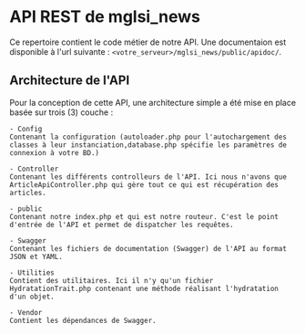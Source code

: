 # API REST de mglsi_news  

Ce repertoire contient le code métier de notre API. Une documentaion est disponible à l'url
suivante : `<votre_serveur>/mglsi_news/public/apidoc/`.  

## Architecture de l'API  

Pour la conception de cette API, une architecture simple a été mise en place basée sur trois (3) couche :  

    - Config
    Contenant la configuration (autoloader.php pour l'autochargement des classes à leur instanciation,database.php spécifie les paramètres de connexion à votre BD.)

    - Controller
    Contenant les différents controlleurs de l'API. Ici nous n'avons que ArticleApiController.php qui gère tout ce qui est récupération des articles.

    - public
    Contenant notre index.php et qui est notre routeur. C'est le point d'entrée de l'API et permet de dispatcher les requêtes. 

    - Swagger  
    Contenant les fichiers de documentation (Swagger) de l'API au format JSON et YAML.  

    - Utilities  
    Contient des utilitaires. Ici il n'y qu'un fichier HydratationTrait.php contenant une méthode réalisant l'hydratation d'un objet.  

    - Vendor  
    Contient les dépendances de Swagger.
